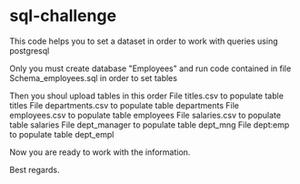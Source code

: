 # sql-challenge

This code helps you to set a dataset in order to work with queries using postgresql

Only you must create database "Employees" and run code contained in file Schema_employees.sql in order to set tables

Then you shoul upload tables in this order
File titles.csv to populate table titles
File departments.csv to populate table departments
File employees.csv to populate table employees
File salaries.csv to populate table salaries
File dept_manager to populate table dept_mng
File dept:emp to populate table dept_empl

Now you are ready to work with the information.

Best regards.
